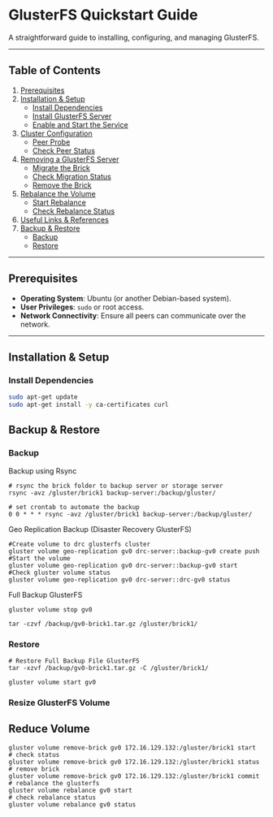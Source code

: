 # GlusterFS Quickstart Guide

A straightforward guide to installing, configuring, and managing GlusterFS.

---

## Table of Contents
1. [Prerequisites](#prerequisites)  
2. [Installation & Setup](#installation--setup)  
   - [Install Dependencies](#install-dependencies)  
   - [Install GlusterFS Server](#install-glusterfs-server)  
   - [Enable and Start the Service](#enable-and-start-the-service)  
3. [Cluster Configuration](#cluster-configuration)  
   - [Peer Probe](#peer-probe)  
   - [Check Peer Status](#check-peer-status)  
4. [Removing a GlusterFS Server](#removing-a-glusterfs-server)  
   - [Migrate the Brick](#migrate-the-brick)  
   - [Check Migration Status](#check-migration-status)  
   - [Remove the Brick](#remove-the-brick)  
5. [Rebalance the Volume](#rebalance-the-volume)  
   - [Start Rebalance](#start-rebalance)  
   - [Check Rebalance Status](#check-rebalance-status)  
6. [Useful Links & References](#useful-links--references)
7. [Backup & Restore](#backup--restore)  
   - [Backup](#backup)  
   - [Restore](#restore)
     
---

## Prerequisites

- **Operating System**: Ubuntu (or another Debian-based system).
- **User Privileges**: `sudo` or root access.
- **Network Connectivity**: Ensure all peers can communicate over the network.

---

## Installation & Setup

### Install Dependencies

```bash
sudo apt-get update
sudo apt-get install -y ca-certificates curl
```

## Backup & Restore

### Backup

Backup using Rsync

```
# rsync the brick folder to backup server or storage server
rsync -avz /gluster/brick1 backup-server:/backup/gluster/

# set crontab to automate the backup
0 0 * * * rsync -avz /gluster/brick1 backup-server:/backup/gluster/
```

Geo Replication Backup (Disaster Recovery GlusterFS)

```
#Create volume to drc glusterfs cluster
gluster volume geo-replication gv0 drc-server::backup-gv0 create push
#Start the volume
gluster volume geo-replication gv0 drc-server::backup-gv0 start
#Check gluster volume status
gluster volume geo-replication gv0 drc-server::drc-gv0 status

```
Full Backup GlusterFS
```
gluster volume stop gv0

tar -czvf /backup/gv0-brick1.tar.gz /gluster/brick1/
```
### Restore
```
# Restore Full Backup File GlusterFS
tar -xzvf /backup/gv0-brick1.tar.gz -C /gluster/brick1/

gluster volume start gv0
```
### Resize GlusterFS Volume
## Reduce Volume

```# Reduce Disk Volume GlusterFS
gluster volume remove-brick gv0 172.16.129.132:/gluster/brick1 start
# check status
gluster volume remove-brick gv0 172.16.129.132:/gluster/brick1 status
# remove brick 
gluster volume remove-brick gv0 172.16.129.132:/gluster/brick1 commit
# rebalance the glusterfs
gluster volume rebalance gv0 start
# check rebalance status
gluster volume rebalance gv0 status
```

